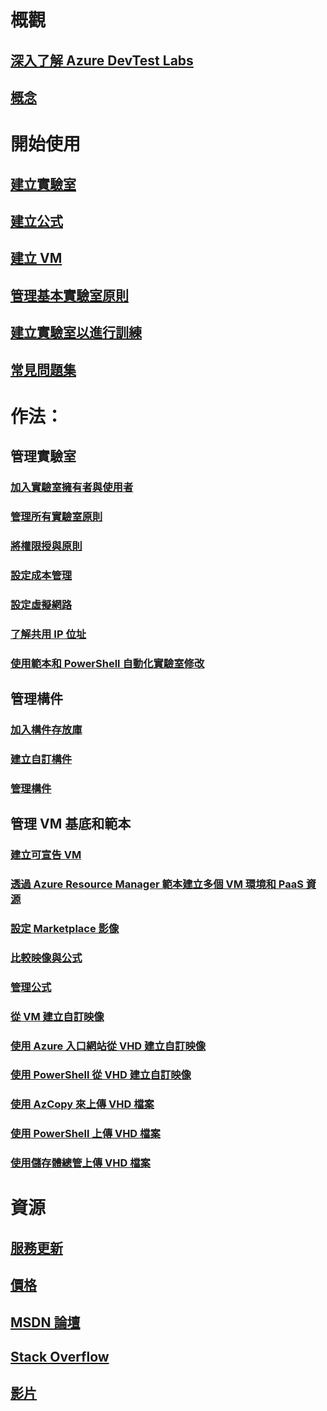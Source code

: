 # 概觀
## [深入了解 Azure DevTest Labs](devtest-lab-overview.md)
## [概念](devtest-lab-concepts.md)

# 開始使用
## [建立實驗室](devtest-lab-create-lab.md)
## [建立公式](devtest-lab-create-formulas.md)
## [建立 VM](devtest-lab-add-vm.md)
## [管理基本實驗室原則](devtest-lab-get-started-with-lab-policies.md)
## [建立實驗室以進行訓練](devtest-lab-training-lab.md)
## [常見問題集](devtest-lab-faq.md)

# 作法：
## 管理實驗室
### [加入實驗室擁有者與使用者](devtest-lab-add-devtest-user.md)
### [管理所有實驗室原則](devtest-lab-set-lab-policy.md)
### [將權限授與原則](devtest-lab-grant-user-permissions-to-specific-lab-policies.md)
### [設定成本管理](devtest-lab-configure-cost-management.md)
### [設定虛擬網路](devtest-lab-configure-vnet.md)
### [了解共用 IP 位址](devtest-lab-shared-ip.md)
### [使用範本和 PowerShell 自動化實驗室修改](devtest-lab-use-arm-and-powershell-for-lab-resources.md)

## 管理構件
### [加入構件存放庫](devtest-lab-add-artifact-repo.md)
### [建立自訂構件](devtest-lab-artifact-author.md)
### [管理構件](devtest-lab-add-vm-with-artifacts.md)

## 管理 VM 基底和範本
### [建立可宣告 VM](devtest-lab-add-claimable-vm.md)
### [透過 Azure Resource Manager 範本建立多個 VM 環境和 PaaS 資源](devtest-lab-create-environment-from-arm.md)
### [設定 Marketplace 影像](devtest-lab-configure-marketplace-images.md)
### [比較映像與公式](devtest-lab-comparing-vm-base-image-types.md)
### [管理公式](devtest-lab-manage-formulas.md)
### [從 VM 建立自訂映像](devtest-lab-create-custom-image-from-vm-using-portal.md)
### [使用 Azure 入口網站從 VHD 建立自訂映像](devtest-lab-create-template.md)
### [使用 PowerShell 從 VHD 建立自訂映像](devtest-lab-create-custom-image-from-vhd-using-powershell.md)
### [使用 AzCopy 來上傳 VHD 檔案](devtest-lab-upload-vhd-using-azcopy.md)
### [使用 PowerShell 上傳 VHD 檔案](devtest-lab-upload-vhd-using-powershell.md)
### [使用儲存體總管上傳 VHD 檔案](devtest-lab-upload-vhd-using-storage-explorer.md)

# 資源
## [服務更新](https://azure.microsoft.com/updates/?product=devtest-lab)
## [價格](https://azure.microsoft.com/pricing/details/devtest-lab/)
## [MSDN 論壇](https://social.msdn.microsoft.com/Forums/en-US/home?forum=AzureDevTestLabs)
## [Stack Overflow](http://stackoverflow.com/questions/tagged/azure-devtest-labs)
## [影片](https://azure.microsoft.com/documentation/videos/index/?services=devtest-lab)

